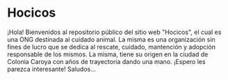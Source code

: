 # Hocicos
¡Hola! Bienvenidos al repositorio público del sitio web "Hocicos", el cual es una ONG destinada al cuidado animal. 
La misma es una organización sin fines de lucro que se dedica al rescate, cuidado, mantención y adopción responsable de los mismos.
La misma, tiene su origen en la ciudad de Colonia Caroya con años de trayectoria dando una mano.
¡Espero les parezca interesante! Saludos...
